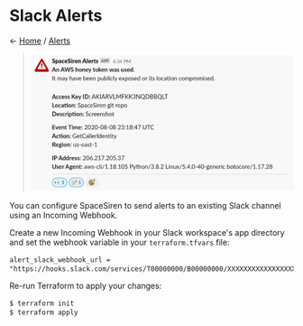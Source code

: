 # Slack Alerts

← [Home](../../README.md) / [Alerts](../alerts.md)

> ![PagerDuty alert](../images/screenshots/alert-slack.png)

You can configure SpaceSiren to send alerts to an existing Slack channel using an
Incoming Webhook.

Create a new Incoming Webhook in your Slack workspace's app directory and set the
webhook variable in your `terraform.tfvars` file:

```
alert_slack_webhook_url = "https://hooks.slack.com/services/T00000000/B00000000/XXXXXXXXXXXXXXXXXXXXXXXX"
```

Re-run Terraform to apply your changes:

```
$ terraform init
$ terraform apply
```

